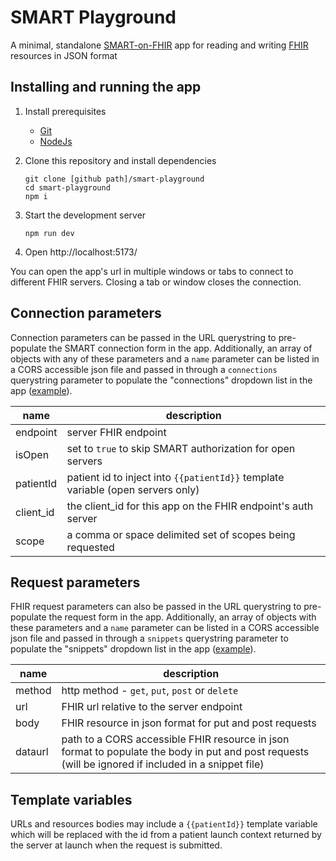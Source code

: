 # SMART Playground
A minimal, standalone [SMART-on-FHIR](https://www.hl7.org/fhir/smart-app-launch/index.html) app for reading and writing [FHIR](https://www.hl7.org/fhir/) resources in JSON format

## Installing and running the app

1. Install prerequisites
	- [Git](https://git-scm.com/downloads)
	- [NodeJs](https://nodejs.org)

2. Clone this repository and install dependencies
	```
	git clone [github path]/smart-playground
	cd smart-playground
	npm i
	```

3. Start the development server  
	```
	npm run dev
	```
4. Open  http://localhost:5173/

You can open the app's url in multiple windows or tabs to connect to different FHIR servers. Closing a tab or window closes the connection.

## Connection parameters

Connection parameters can be passed in the URL querystring to pre-populate the SMART connection form in the app. Additionally, an array of objects with any of these parameters and a `name` parameter can be listed in a CORS accessible json file and passed in through a `connections` querystring parameter to populate the "connections" dropdown list in the app ([example](./public/connections.json)).

| name | description |
| -- | -- |
| endpoint | server FHIR endpoint |
| isOpen | set to `true` to skip SMART authorization for open servers |
| patientId | patient id to inject into `{{patientId}}` template variable (open servers only) |
| client_id | the client_id for this app on the FHIR endpoint's auth server |
| scope | a comma or space delimited set of scopes being requested |

## Request parameters

FHIR request parameters can also be passed in the URL querystring to pre-populate the request form in the app. Additionally, an array of objects with these parameters and a `name` parameter can be listed in a CORS accessible json file and passed in through a `snippets` querystring parameter to populate the "snippets" dropdown list in the app ([example](./public/request-snippets.json)).

| name | description |
| -- | -- |
| method | http method - `get`, `put`, `post` or `delete` |
| url | FHIR url relative to the server endpoint | 
| body | FHIR resource in json format for put and post requests |
| dataurl | path to a CORS accessible FHIR resource in json format to populate the body in put and post requests (will be ignored if included in a snippet file) |

## Template variables

URLs and resources bodies may include a `{{patientId}}` template variable which will be replaced with the id from a patient launch context returned by the server at launch when the request is submitted.
